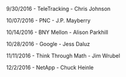 9/30/2016 - TeleTracking - Chris Johnson

10/07/2016 - PNC - J.P. Mayberry

10/14/2016 - BNY Mellon - Alison Parkhill
 
10/28/2016 - Google - Jess Daluz
 
11/11/2016 - Think Through Math - Jim Wrubel
 
12/2/2016 - NetApp - Chuck Heinle
 